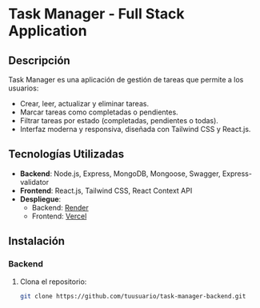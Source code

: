 # Task Manager - Full Stack Application

## Descripción
Task Manager es una aplicación de gestión de tareas que permite a los usuarios:
- Crear, leer, actualizar y eliminar tareas.
- Marcar tareas como completadas o pendientes.
- Filtrar tareas por estado (completadas, pendientes o todas).
- Interfaz moderna y responsiva, diseñada con Tailwind CSS y React.js.

## Tecnologías Utilizadas
- **Backend**: Node.js, Express, MongoDB, Mongoose, Swagger, Express-validator
- **Frontend**: React.js, Tailwind CSS, React Context API
- **Despliegue**:
  - Backend: [Render](task-manager-backend-06hr.onrender.com/api/tasks)
  - Frontend: [Vercel](https://vercel.com)

## Instalación

### Backend
1. Clona el repositorio:
   ```bash
   git clone https://github.com/tuusuario/task-manager-backend.git
